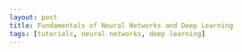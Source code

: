 ```yaml
---
layout: post
title: Fundamentals of Neural Networks and Deep Learning
tags: [tutorials, neural networks, deep learning]
---
```


